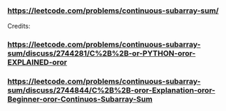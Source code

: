 ### https://leetcode.com/problems/continuous-subarray-sum/

Credits:
### https://leetcode.com/problems/continuous-subarray-sum/discuss/2744281/C%2B%2B-or-PYTHON-oror-EXPLAINED-oror
### https://leetcode.com/problems/continuous-subarray-sum/discuss/2744844/C%2B%2B-oror-Explanation-oror-Beginner-oror-Continuos-Subarray-Sum